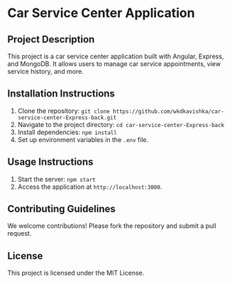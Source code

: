 # Car Service Center Application

## Project Description

This project is a car service center application built with Angular, Express, and MongoDB. It allows users to manage car service appointments, view service history, and more.

## Installation Instructions

1. Clone the repository: `git clone https://github.com/wkdkavishka/car-service-center-Express-back.git`
2. Navigate to the project directory: `cd car-service-center-Express-back`
3. Install dependencies: `npm install`
4. Set up environment variables in the `.env` file.

## Usage Instructions

1. Start the server: `npm start`
2. Access the application at `http://localhost:3000`.

## Contributing Guidelines

We welcome contributions! Please fork the repository and submit a pull request.

## License

This project is licensed under the MIT License.
